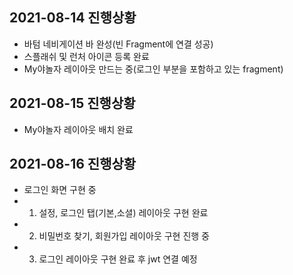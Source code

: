 ## 2021-08-14 진행상황
+ 바텀 네비게이션 바 완성(빈 Fragment에 연결 성공)
+ 스플래쉬 및 런처 아이콘 등록 완료
+ My야놀자 레이아웃 만드는 중(로그인 부분을 포함하고 있는 fragment) 

## 2021-08-15 진행상황
+ My야놀자 레이아웃 배치 완료 

## 2021-08-16 진행상황
+ 로그인 화면 구현 중
+ 1. 설정, 로그인 탭(기본,소셜) 레이아웃 구현 완료
+ 2. 비밀번호 찾기, 회원가입 레이아웃 구현 진행 중 
+ 3. 로그인 레이아웃 구현 완료 후 jwt 연결 예정  
